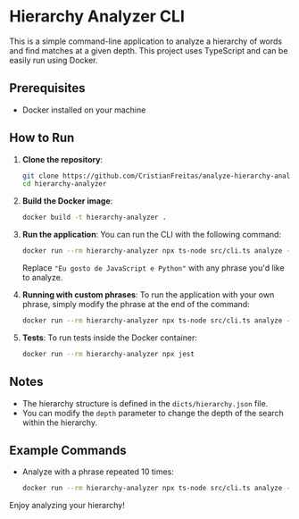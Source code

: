 # Hierarchy Analyzer CLI

This is a simple command-line application to analyze a hierarchy of words and find matches at a given depth. This project uses TypeScript and can be easily run using Docker.

## Prerequisites

- Docker installed on your machine

## How to Run

1. **Clone the repository**:
    ```bash
    git clone https://github.com/CristianFreitas/analyze-hierarchy-analyzer.git
    cd hierarchy-analyzer
    ```

2. **Build the Docker image**:
    ```bash
    docker build -t hierarchy-analyzer .
    ```

3. **Run the application**:
    You can run the CLI with the following command:
    ```bash
    docker run --rm hierarchy-analyzer npx ts-node src/cli.ts analyze --depth 3 "Eu gosto de JavaScript e Python" --verbose
    ```

    Replace `"Eu gosto de JavaScript e Python"` with any phrase you'd like to analyze.

4. **Running with custom phrases**:
    To run the application with your own phrase, simply modify the phrase at the end of the command:
    ```bash
    docker run --rm hierarchy-analyzer npx ts-node src/cli.ts analyze --depth 2 "Eu gosto de Futebol e Natacao" --verbose
    ```

5. **Tests**:
    To run tests inside the Docker container:
    ```bash
    docker run --rm hierarchy-analyzer npx jest
    ```

## Notes

- The hierarchy structure is defined in the `dicts/hierarchy.json` file.
- You can modify the `depth` parameter to change the depth of the search within the hierarchy.

## Example Commands

- Analyze with a phrase repeated 10 times:
    ```bash
    docker run --rm hierarchy-analyzer npx ts-node src/cli.ts analyze --depth 3 "$(for i in {1..10}; do echo 'JavaScript e Python são linguagens populares.'; done)" --verbose
    ```

Enjoy analyzing your hierarchy!
